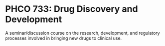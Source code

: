 # PHCO 733: Drug Discovery and Development

A seminar/discussion course on the research, development, and regulatory processes involved in bringing new drugs to clinical use.